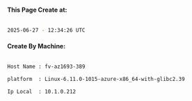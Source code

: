 
   
#### This Page Create at:

```bash

2025-06-27 - 12:34:26 UTC

```

#### Create By Machine:

```bash

Host Name : fv-az1693-389

platform  : Linux-6.11.0-1015-azure-x86_64-with-glibc2.39

Ip Local  : 10.1.0.212

```

